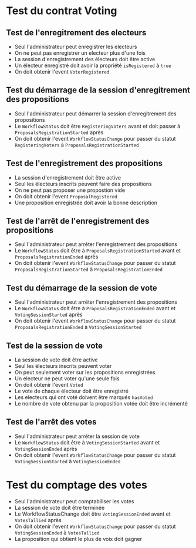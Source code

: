 # Test du contrat Voting

## Test de l'enregitrement des electeurs
- Seul l'administrateur peut enregistrer les electeurs
- On ne peut pas enregistrer un electeur plus d'une fois
- La session d'enregistrement des électeurs doit être active
- Un électeur enregistré doit avoir la propriété `isRegistered` à `true`
- On doit obtenir l'event `VoterRegistered`

## Test du démarrage de la session d'enregitrement des propositions
- Seul l'administrateur peut démarrer la session d'enregitrement des propositions
- Le `WorkflowStatus` doit être `RegisteringVoters` avant et doit passer à `ProposalsRegistrationStarted` après
- On doit obtenir l'event `WorkflowStatusChange` pour passer du statut `RegisteringVoters` à `ProposalsRegistrationStarted`

## Test de l'enregistrement des propositions
- La session d'enregistrement doit être active
- Seul les électeurs inscrits peuvent faire des propositions
- On ne peut pas proposer une propostion vide
- On doit obtenir l'event `ProposalRegistered`
- Une proposition enregistrée doit avoir la bonne description

## Test de l'arrêt de l'enregistrement des propositions
- Seul l'administrateur peut arrêter l'enregistrement des propositions
- Le `WorkflowStatus` doit être à `ProposalsRegistrationStarted` avant et `ProposalsRegistrationEnded` après
- On doit obtenir l'event `WorkflowStatusChange` pour passer du statut `ProposalsRegistrationStarted` à `ProposalsRegistrationEnded`

## Test du démarrage de la session de vote
- Seul l'administrateur peut arrêter l'enregistrement des propositions
- Le `WorkflowStatus` doit être à `ProposalsRegistrationEnded` avant et `VotingSessionStarted` après
- On doit obtenir l'event `WorkflowStatusChange` pour passer du statut `ProposalsRegistrationEnded` à `VotingSessionStarted`

## Test de la session de vote
- La session de vote doit être active
- Seul les électeurs inscrits peuvent voter
- On peut seulement voter sur les propositions enregistrées
- Un electeur ne peut voter qu'une seule fois
- On doit obtenir l'event `Voted`
- Le vote de chaque électeur doit être enregistré
- Les electeurs qui ont voté doivent être marqués `hasVoted`
- Le nombre de vote obtenu par la proposition votée doit être incrémenté

## Test de l'arrêt des votes
- Seul l'administrateur peut arrêter la session de vote
- Le `WorkflowStatus` doit être à `VotingSessionStarted` avant et `VotingSessionEnded` après 
- On doit obtenir l'event `WorkflowStatusChange` pour passer du statut `VotingSessionStarted` à `VotingSessionEnded`

# Test du comptage des votes
- Seul l'administrateur peut comptabiliser les votes
- La session de vote doit être terminée
- Le WorkflowStatusChange doit être `VotingSessionEnded` avant et `VotesTallied` après
- On doit obtenir l'event `WorkflowStatusChange` pour passer du statut `VotingSessionEnded` à `VotesTallied`
- La proposition qui obtient le plus de voix doit gagner

